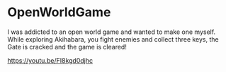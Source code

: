 # OpenWorldGame

I was addicted to an open world game and wanted to make one myself.
While exploring Akihabara, you fight enemies and collect three keys, the Gate is cracked and the game is cleared!

https://youtu.be/FI8kgd0djhc
